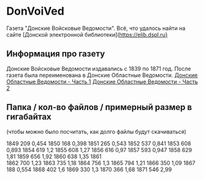 # DonVoiVed 
Газета "Донские Войсковые Ведомости".
Всё, что удалось найти на сайте [Донской электронной библиотеки](https://elib.dspl.ru}

## Информация про газету 
Донские Войсковые Ведомости издавались с 1839 по 1871 год.
После газета была переименована в Донские Областные Ведомости.
[Донские Областные Ведомости - Часть 1](https://github.com/achgenealogy/DonOblVed1)
[Донские Областные Ведомости - Часть 2](https://github.com/achgenealogy/DonOblVed2)

## Папка / кол-во файлов / примерный размер в гигабайтах
(чтобы можно было посчитать, как долго файлы будут скачиваться)

1849	209	0,454
1850	168	0,398
1851	265	0,543
1852	537	0,841
1853	608	0,893
1854	619	1,2
1855	608	1,27
1856	616	0,97
1857	593	0,947
1858	629	1,81
1859	656	1,92
1860	638	1,35
1861		
1862	700	1,23
1863	735	1,18
1864	756	1,3
1865	794	1,21
1866	350	1,09
1867	188	0,554
1868	402	1,6
1869	330	1,3
1870	366	1,68
1871	546	2,99
